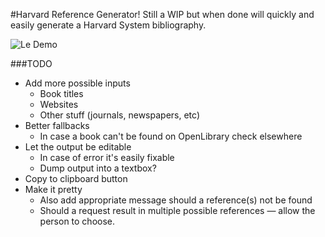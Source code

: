 #Harvard Reference Generator!
Still a WIP but when done will quickly and easily generate a Harvard System bibliography.

![Le Demo](http://f.cl.ly/items/3z0M2J381B3A2J2f113b/demo.gif)

###TODO
- Add more possible inputs
  - Book titles
  - Websites
  - Other stuff (journals, newspapers, etc)
- Better fallbacks
  - In case a book can't be found on OpenLibrary check elsewhere 
- Let the output be editable
  - In case of error it's easily fixable 
  - Dump output into a textbox?
- Copy to clipboard button
- Make it pretty
  - Also add appropriate message should a reference(s) not be found
  - Should a request result in multiple possible references — allow the person to choose. 
